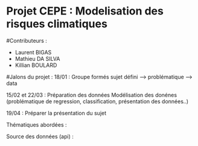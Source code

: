 # Projet CEPE : Modelisation des risques climatiques 

#Contributeurs : 
- Laurent BIGAS 
- Mathieu DA SILVA
- Killian BOULARD


#Jalons du projet : 
18/01 : 
Groupe formés
sujet défini 
--> problématique 
--> data

15/02 et 22/03 :
Préparation des données
Modélisation des donénes (problématique de regression, classification, présentation des données..)

19/04 : 
Préparer la présentation du sujet

Thématiques abordées : 

Source des données (api) : 

